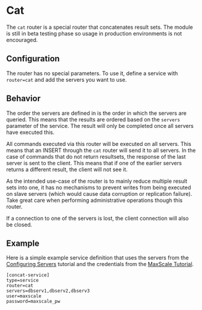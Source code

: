 # Cat

The `cat` router is a special router that concatenates result sets. The module
is still in beta testing phase so usage in production environments is
not encouraged.

## Configuration

The router has no special parameters. To use it, define a service with
`router=cat` and add the servers you want to use.

## Behavior

The order the servers are defined in is the order in which the servers are
queried. This means that the results are ordered based on the `servers`
parameter of the service. The result will only be completed once all servers
have executed this.

All commands executed via this router will be executed on all servers. This
means that an INSERT through the `cat` router will send it to all servers. In
the case of commands that do not return resultsets, the response of the last
server is sent to the client. This means that if one of the earlier servers
returns a different result, the client will not see it.

As the intended use-case of the router is to mainly reduce multiple result sets
into one, it has no mechanisms to prevent writes from being executed on slave
servers (which would cause data corruption or replication failure). Take great
care when performing administrative operations though this router.

If a connection to one of the servers is lost, the client connection will also
be closed.

## Example

Here is a simple example service definition that uses the servers from the
[Configuring Servers](../Tutorials/Configuring-Servers.md) tutorial and the
credentials from the [MaxScale Tutorial](../Tutorials/MaxScale-Tutorial.md).

```
[concat-service]
type=service
router=cat
servers=dbserv1,dbserv2,dbserv3
user=maxscale
password=maxscale_pw
```
